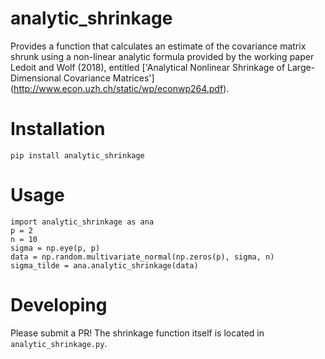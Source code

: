 # analytic_shrinkage
Provides a function that calculates an estimate of the covariance matrix shrunk using a non-linear analytic formula provided by
the working paper Ledoit and Wolf (2018), entitled ['Analytical Nonlinear Shrinkage of Large-Dimensional Covariance Matrices']
(http://www.econ.uzh.ch/static/wp/econwp264.pdf).


# Installation
```
pip install analytic_shrinkage
```

# Usage
```
import analytic_shrinkage as ana
p = 2
n = 10
sigma = np.eye(p, p)
data = np.random.multivariate_normal(np.zeros(p), sigma, n)
sigma_tilde = ana.analytic_shrinkage(data)
```
# Developing
Please submit a PR! The shrinkage function itself is located in `analytic_shrinkage.py`.